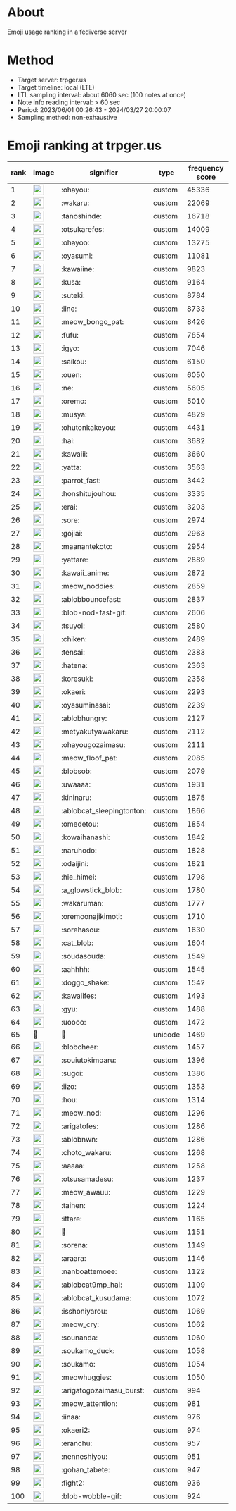 # About
Emoji usage ranking in a fediverse server

# Method
- Target server: trpger.us
- Target timeline: local (LTL)
- LTL sampling interval: about 6060 sec (100 notes at once)
- Note info reading interval: > 60 sec
- Period: 2023/06/01 00:26:43 - 2024/03/27 20:00:07 
- Sampling method: non-exhaustive

# Emoji ranking at trpger.us

|rank|image|signifier|type|frequency score|
|----|----|----|----|----|
|1|<img height="24" src="https://trpger.us/emoji/ohayou.webp">|:ohayou:|custom|45336|
|2|<img height="24" src="https://trpger.us/emoji/wakaru.webp">|:wakaru:|custom|22069|
|3|<img height="24" src="https://trpger.us/emoji/tanoshinde.webp">|:tanoshinde:|custom|16718|
|4|<img height="24" src="https://trpger.us/emoji/otsukarefes.webp">|:otsukarefes:|custom|14009|
|5|<img height="24" src="https://trpger.us/emoji/ohayoo.webp">|:ohayoo:|custom|13275|
|6|<img height="24" src="https://trpger.us/emoji/oyasumi.webp">|:oyasumi:|custom|11081|
|7|<img height="24" src="https://trpger.us/emoji/kawaiine.webp">|:kawaiine:|custom|9823|
|8|<img height="24" src="https://trpger.us/emoji/kusa.webp">|:kusa:|custom|9164|
|9|<img height="24" src="https://trpger.us/emoji/suteki.webp">|:suteki:|custom|8784|
|10|<img height="24" src="https://trpger.us/emoji/iine.webp">|:iine:|custom|8733|
|11|<img height="24" src="https://trpger.us/emoji/meow_bongo_pat.webp">|:meow_bongo_pat:|custom|8426|
|12|<img height="24" src="https://trpger.us/emoji/fufu.webp">|:fufu:|custom|7854|
|13|<img height="24" src="https://trpger.us/emoji/igyo.webp">|:igyo:|custom|7046|
|14|<img height="24" src="https://trpger.us/emoji/saikou.webp">|:saikou:|custom|6150|
|15|<img height="24" src="https://trpger.us/emoji/ouen.webp">|:ouen:|custom|6050|
|16|<img height="24" src="https://trpger.us/emoji/ne.webp">|:ne:|custom|5605|
|17|<img height="24" src="https://trpger.us/emoji/oremo.webp">|:oremo:|custom|5010|
|18|<img height="24" src="https://trpger.us/emoji/musya.webp">|:musya:|custom|4829|
|19|<img height="24" src="https://trpger.us/emoji/ohutonkakeyou.webp">|:ohutonkakeyou:|custom|4431|
|20|<img height="24" src="https://trpger.us/emoji/hai.webp">|:hai:|custom|3682|
|21|<img height="24" src="https://trpger.us/emoji/kawaiii.webp">|:kawaiii:|custom|3660|
|22|<img height="24" src="https://trpger.us/emoji/yatta.webp">|:yatta:|custom|3563|
|23|<img height="24" src="https://trpger.us/emoji/parrot_fast.webp">|:parrot_fast:|custom|3442|
|24|<img height="24" src="https://trpger.us/emoji/honshitujouhou.webp">|:honshitujouhou:|custom|3335|
|25|<img height="24" src="https://trpger.us/emoji/erai.webp">|:erai:|custom|3203|
|26|<img height="24" src="https://trpger.us/emoji/sore.webp">|:sore:|custom|2974|
|27|<img height="24" src="https://trpger.us/emoji/gojiai.webp">|:gojiai:|custom|2963|
|28|<img height="24" src="https://trpger.us/emoji/maanantekoto.webp">|:maanantekoto:|custom|2954|
|29|<img height="24" src="https://trpger.us/emoji/yattare.webp">|:yattare:|custom|2889|
|30|<img height="24" src="https://trpger.us/emoji/kawaii_anime.webp">|:kawaii_anime:|custom|2872|
|31|<img height="24" src="https://trpger.us/emoji/meow_noddies.webp">|:meow_noddies:|custom|2859|
|32|<img height="24" src="https://trpger.us/emoji/ablobbouncefast.webp">|:ablobbouncefast:|custom|2837|
|33|<img height="24" src="https://trpger.us/emoji/blob-nod-fast-gif.webp">|:blob-nod-fast-gif:|custom|2606|
|34|<img height="24" src="https://trpger.us/emoji/tsuyoi.webp">|:tsuyoi:|custom|2580|
|35|<img height="24" src="https://trpger.us/emoji/chiken.webp">|:chiken:|custom|2489|
|36|<img height="24" src="https://trpger.us/emoji/tensai.webp">|:tensai:|custom|2383|
|37|<img height="24" src="https://trpger.us/emoji/hatena.webp">|:hatena:|custom|2363|
|38|<img height="24" src="https://trpger.us/emoji/koresuki.webp">|:koresuki:|custom|2358|
|39|<img height="24" src="https://trpger.us/emoji/okaeri.webp">|:okaeri:|custom|2293|
|40|<img height="24" src="https://trpger.us/emoji/oyasuminasai.webp">|:oyasuminasai:|custom|2239|
|41|<img height="24" src="https://trpger.us/emoji/ablobhungry.webp">|:ablobhungry:|custom|2127|
|42|<img height="24" src="https://trpger.us/emoji/metyakutyawakaru.webp">|:metyakutyawakaru:|custom|2112|
|43|<img height="24" src="https://trpger.us/emoji/ohayougozaimasu.webp">|:ohayougozaimasu:|custom|2111|
|44|<img height="24" src="https://trpger.us/emoji/meow_floof_pat.webp">|:meow_floof_pat:|custom|2085|
|45|<img height="24" src="https://trpger.us/emoji/blobsob.webp">|:blobsob:|custom|2079|
|46|<img height="24" src="https://trpger.us/emoji/uwaaaa.webp">|:uwaaaa:|custom|1931|
|47|<img height="24" src="https://trpger.us/emoji/kininaru.webp">|:kininaru:|custom|1875|
|48|<img height="24" src="https://trpger.us/emoji/ablobcat_sleepingtonton.webp">|:ablobcat_sleepingtonton:|custom|1866|
|49|<img height="24" src="https://trpger.us/emoji/omedetou.webp">|:omedetou:|custom|1854|
|50|<img height="24" src="https://trpger.us/emoji/kowaihanashi.webp">|:kowaihanashi:|custom|1842|
|51|<img height="24" src="https://trpger.us/emoji/naruhodo.webp">|:naruhodo:|custom|1828|
|52|<img height="24" src="https://trpger.us/emoji/odaijini.webp">|:odaijini:|custom|1821|
|53|<img height="24" src="https://trpger.us/emoji/hie_himei.webp">|:hie_himei:|custom|1798|
|54|<img height="24" src="https://trpger.us/emoji/a_glowstick_blob.webp">|:a_glowstick_blob:|custom|1780|
|55|<img height="24" src="https://trpger.us/emoji/wakaruman.webp">|:wakaruman:|custom|1777|
|56|<img height="24" src="https://trpger.us/emoji/oremoonajikimoti.webp">|:oremoonajikimoti:|custom|1710|
|57|<img height="24" src="https://trpger.us/emoji/sorehasou.webp">|:sorehasou:|custom|1630|
|58|<img height="24" src="https://trpger.us/emoji/cat_blob.webp">|:cat_blob:|custom|1604|
|59|<img height="24" src="https://trpger.us/emoji/soudasouda.webp">|:soudasouda:|custom|1549|
|60|<img height="24" src="https://trpger.us/emoji/aahhhh.webp">|:aahhhh:|custom|1545|
|61|<img height="24" src="https://trpger.us/emoji/doggo_shake.webp">|:doggo_shake:|custom|1542|
|62|<img height="24" src="https://trpger.us/emoji/kawaiifes.webp">|:kawaiifes:|custom|1493|
|63|<img height="24" src="https://trpger.us/emoji/gyu.webp">|:gyu:|custom|1488|
|64|<img height="24" src="https://trpger.us/emoji/uoooo.webp">|:uoooo:|custom|1472|
|65|🍮|🍮|unicode|1469|
|66|<img height="24" src="https://trpger.us/emoji/blobcheer.webp">|:blobcheer:|custom|1457|
|67|<img height="24" src="https://trpger.us/emoji/souiutokimoaru.webp">|:souiutokimoaru:|custom|1396|
|68|<img height="24" src="https://trpger.us/emoji/sugoi.webp">|:sugoi:|custom|1386|
|69|<img height="24" src="https://trpger.us/emoji/iizo.webp">|:iizo:|custom|1353|
|70|<img height="24" src="https://trpger.us/emoji/hou.webp">|:hou:|custom|1314|
|71|<img height="24" src="https://trpger.us/emoji/meow_nod.webp">|:meow_nod:|custom|1296|
|72|<img height="24" src="https://trpger.us/emoji/arigatofes.webp">|:arigatofes:|custom|1286|
|73|<img height="24" src="https://trpger.us/emoji/ablobnwn.webp">|:ablobnwn:|custom|1286|
|74|<img height="24" src="https://trpger.us/emoji/choto_wakaru.webp">|:choto_wakaru:|custom|1268|
|75|<img height="24" src="https://trpger.us/emoji/aaaaa.webp">|:aaaaa:|custom|1258|
|76|<img height="24" src="https://trpger.us/emoji/otsusamadesu.webp">|:otsusamadesu:|custom|1237|
|77|<img height="24" src="https://trpger.us/emoji/meow_awauu.webp">|:meow_awauu:|custom|1229|
|78|<img height="24" src="https://trpger.us/emoji/taihen.webp">|:taihen:|custom|1224|
|79|<img height="24" src="https://trpger.us/emoji/ittare.webp">|:ittare:|custom|1165|
|80|<img height="24" src="https://trpger.us/emoji/birthday.webp">|:birthday:|custom|1151|
|81|<img height="24" src="https://trpger.us/emoji/sorena.webp">|:sorena:|custom|1149|
|82|<img height="24" src="https://trpger.us/emoji/araara.webp">|:araara:|custom|1146|
|83|<img height="24" src="https://trpger.us/emoji/nanboattemoee.webp">|:nanboattemoee:|custom|1122|
|84|<img height="24" src="https://trpger.us/emoji/ablobcat9mp_hai.webp">|:ablobcat9mp_hai:|custom|1109|
|85|<img height="24" src="https://trpger.us/emoji/ablobcat_kusudama.webp">|:ablobcat_kusudama:|custom|1072|
|86|<img height="24" src="https://trpger.us/emoji/isshoniyarou.webp">|:isshoniyarou:|custom|1069|
|87|<img height="24" src="https://trpger.us/emoji/meow_cry.webp">|:meow_cry:|custom|1062|
|88|<img height="24" src="https://trpger.us/emoji/sounanda.webp">|:sounanda:|custom|1060|
|89|<img height="24" src="https://trpger.us/emoji/soukamo_duck.webp">|:soukamo_duck:|custom|1058|
|90|<img height="24" src="https://trpger.us/emoji/soukamo.webp">|:soukamo:|custom|1054|
|91|<img height="24" src="https://trpger.us/emoji/meowhuggies.webp">|:meowhuggies:|custom|1050|
|92|<img height="24" src="https://trpger.us/emoji/arigatogozaimasu_burst.webp">|:arigatogozaimasu_burst:|custom|994|
|93|<img height="24" src="https://trpger.us/emoji/meow_attention.webp">|:meow_attention:|custom|981|
|94|<img height="24" src="https://trpger.us/emoji/iinaa.webp">|:iinaa:|custom|976|
|95|<img height="24" src="https://trpger.us/emoji/okaeri2.webp">|:okaeri2:|custom|974|
|96|<img height="24" src="https://trpger.us/emoji/eranchu.webp">|:eranchu:|custom|957|
|97|<img height="24" src="https://trpger.us/emoji/nenneshiyou.webp">|:nenneshiyou:|custom|951|
|98|<img height="24" src="https://trpger.us/emoji/gohan_tabete.webp">|:gohan_tabete:|custom|947|
|99|<img height="24" src="https://trpger.us/emoji/fight2.webp">|:fight2:|custom|936|
|100|<img height="24" src="https://trpger.us/emoji/blob-wobble-gif.webp">|:blob-wobble-gif:|custom|924|
